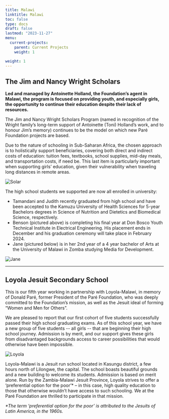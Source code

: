 ```yaml
---
title: Malawi
linktitle: Malawi
toc: false
type: docs
draft: false
lastmod: "2023-11-27"
menu:
  current-projects:
    parent: Current Projects
    weight: 1

weight: 1
---
```


## The Jim and Nancy Wright Scholars

**Led and managed by Antoinette Holland, the Foundation’s agent in Malawi, the program is focused on providing youth, and especially girls, the opportunity to continue their education despite their lack of resources.**

The Jim and Nancy Wright Scholars Program (named in recognition of the Wright family’s long-term support of Antoinette (Toni) Holland’s work, and to honour Jim’s memory) continues to be the model on which new Paré Foundation projects are based.

Due to the nature of schooling in Sub-Saharan Africa, the chosen approach is to holistically support beneficiaries, covering both direct and indirect costs of education: tuition fees, textbooks, school supplies, mid-day meals, and transportation costs, if need be. This last item is particularly important when supporting girls’ education, given their vulnerability when traveling long distances in remote areas.

![Solar](/img/Malawi/BensonSolarPanels.jpg)

The high school students we supported are now all enrolled in university:

* Tamandani and Judith recently graduated from high school and have been accepted to the Kamuzu University of Health Sciences for 5-year Bachelors degrees in Science of Nutrition and Dietetics and Biomedical Science, respectively.
* Benson (pictured above) is completing his final year at Don Bosco Youth Technical Institute in Electrical Engineering. His placement ends in December and his graduation ceremony will take place in February 2024.
* Jane (pictured below) is in her 2nd year of a 4 year bachelor of Arts at the University of Malawi in Zomba studying Media for Development.

![Jane](/img/Malawi/JaneChione2.jpg)


---
## Loyola Jesuit Secondary School

This is our fifth year working in partnership with Loyola-Malawi, in memory of Donald Paré, former President of the Paré Foundation, who was deeply committed to the Foundation’s mission, as well as the Jesuit ideal of forming “Women and Men for Others”. 

We are pleased to report that our first cohort of five students successfully passed their high school graduating exams. As of this school year, we have a new group of five students -- all girls -- that are beginning their high school journey. Admission is by merit, and our support gives these girls from disadvantaged backgrounds access to career possibilities that would otherwise have been impossible. 

![Loyola](/img/Malawi/loyola-Malawi.jpg)

Loyola-Malawi is a Jesuit run school located in Kasungu district, a few hours north of Lilongwe, the capital. The school boasts beautiful grounds and a new building to welcome its students. Admission is based on merit alone. Run by the Zambia-Malawi Jesuit Province, Loyola strives to offer a ‘preferential option for the poor’* – in this case, high quality education to those that otherwise wouldn’t have access to such schooling. We at the Paré Foundation are thrilled to participate in that mission.

_*The term ‘preferential option for the poor’ is attributed to the Jesuits of Latin America, in the 1960s._
